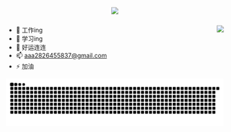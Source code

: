 <h1 align="center">
  <a href="https://sunguoqi.com/">
    <img src="https://readme-typing-svg.herokuapp.com/?lines=Welcome%20to%20Yao's%20HomePage;想妮妮，妮妮泰国见!;&center=true&size=27&color=blue">
  </a>
</h1>

 <img  align="right" src="https://github-readme-stats.vercel.app/api?username=yljcode1&hide_title=true&hide_border=true&show_icons=trueline_height=21&text_color=000&icon_color=000&bg_color=0,ea6161,ffc64d,fffc4d,52fa5a&theme=graywhite" />

- 🔭 工作ing
- 🌱 学习ing   
- 🤔 好运连连
- 📫 aaa2826455837@gmail.com
- ⚡ 加油
           
 
 <div align="center">
     <img src="https://raw.githubusercontent.com/yljcode1/yljcode1/master/assets/github-contribution-grid-snake.svg" />
</div>
<!-- 
<div align="center">
    <img  src="https://github-readme-streak-stats.herokuapp.com/?user=yljcode1" />
</div> -->

<!-- <div align="center">
    <img src="https://activity-graph.herokuapp.com/graph?username=yljcode1&theme=xcode" />
</div>
 -->
<!--
**yljcode1/yljcode1** is a ✨ _special_ ✨ repository because its `README.md` (this file) appears on your GitHub profile.

Here are some ideas to get you started:

- 🔭 I’m currently working on ...
- 🌱 I’m currently learning ...
- 👯 I’m looking to collaborate on ...
- 🤔 I’m looking for help with ...
- 💬 Ask me about ...
- 📫 How to reach me: ...
- 😄 Pronouns: ...
- ⚡ Fun fact: ...
-->

